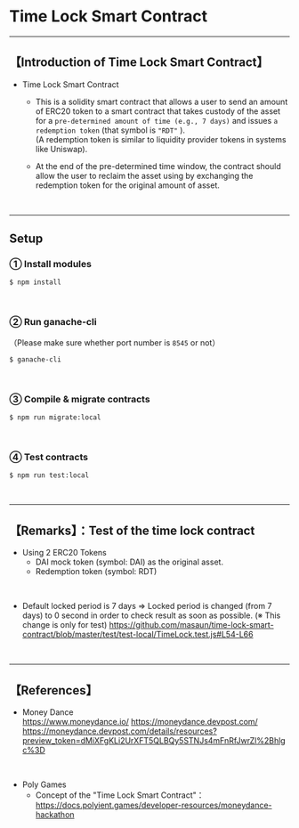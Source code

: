 # Time Lock Smart Contract

***
## 【Introduction of Time Lock Smart Contract】
- Time Lock Smart Contract  
  - This is a solidity smart contract that allows a user to send an amount of ERC20 token to a smart contract that takes custody of the asset for a `pre-determined amount of time (e.g., 7 days)` and issues `a redemption token` (that symbol is `"RDT"` ).  
  (A redemption token is similar to liquidity provider tokens in systems like Uniswap). 

  - At the end of the pre-determined time window, the contract should allow the user to reclaim the asset using by exchanging the redemption token for the original amount of asset.

&nbsp;

***

## Setup
### ① Install modules
```
$ npm install
```

<br>

### ② Run ganache-cli
（Please make sure whether port number is `8545` or not）
```
$ ganache-cli
```

<br>

### ③ Compile & migrate contracts
```
$ npm run migrate:local
```

<br>

### ④ Test contracts
```
$ npm run test:local
```

&nbsp;

***

## 【Remarks】：Test of the time lock contract
- Using 2 ERC20 Tokens
  - DAI mock token (symbol: DAI) as the original asset.
  - Redemption token (symbol: RDT)

<br>

- Default locked period is 7 days
  => Locked period is changed (from 7 days) to 0 second in order to check result as soon as possible. (※ This change is only for test)
https://github.com/masaun/time-lock-smart-contract/blob/master/test/test-local/TimeLock.test.js#L54-L66


&nbsp;

***

## 【References】
- Money Dance  
https://www.moneydance.io/
https://moneydance.devpost.com/
https://moneydance.devpost.com/details/resources?preview_token=dMiXFgKLi2UrXFT5QLBQy5STNJs4mFnRfJwrZl%2Bhlgc%3D

<br>

- Poly Games
  - Concept of the "Time Lock Smart Contract"：  
    https://docs.polyient.games/developer-resources/moneydance-hackathon

